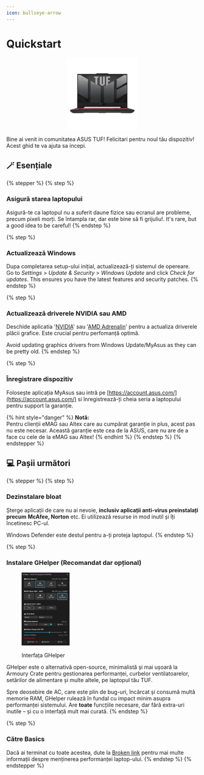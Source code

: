```yaml
---
icon: bullseye-arrow
---
```


# Quickstart

<div align="center" data-full-width="false"><figure><img src="../.gitbook/assets/image (19).png" alt="An Asus TUF Laptop" width="188"><figcaption></figcaption></figure></div>

Bine ai venit in comunitatea ASUS TUF! Felicitari pentru noul tău dispozitiv! Acest ghid te va ajuta sa incepi.

## 🪄 Esențiale

{% stepper %}
{% step %}
### Asigură starea laptopului

Asigură-te ca laptopul nu a suferit daune fizice sau ecranul are probleme, precum pixeli morți. Se întampla rar, dar este bine să fi grijuliu!. It's rare, but a good idea to be careful!
{% endstep %}

{% step %}
### Actualizează Windows

Dupa completarea setup-ului inițial, actualizează-ți sistemul de opereare. Go to _Settings_ > _Update & Security_ > _Windows Update_ and click _Check for updates_. This ensures you have the latest features and security patches.
{% endstep %}

{% step %}
### Actualizează driverele NVIDIA sau AMD

Deschide aplicatia '[NVIDIA](https://www.nvidia.com/en-us/software/nvidia-app/)' sau '[AMD Adrenalin](https://www.amd.com/en/products/software/adrenalin.html)' pentru a actualiza driverele plăcii grafice. Este crucial pentru perfomanță optimă.

Avoid updating graphics drivers from Windows Update/MyAsus as they can be pretty old.
{% endstep %}

{% step %}
### Înregistrare dispozitiv

Folosește aplicația MyAsus sau intră pe [https://account.asus.com/](https://account.asus.com/) si înregistrează-ți cheia seria a laptopului pentru support la garanție.

{% hint style="danger" %}
**Notă:**\
Pentru clienții eMAG sau Altex care au cumpărat garanție in plus, acest pas nu este necesar. Această garanție este cea de la ASUS, care nu are de a face cu cele de la eMAG sau Altex!
{% endhint %}
{% endstep %}
{% endstepper %}

## 💻 Pașii următori

{% stepper %}
{% step %}
### Dezinstalare bloat

Șterge aplicații de care nu ai nevoie, **inclusiv aplicații anti-virus preinstalați precum** **McAfee, Norton** etc. Ei utilizează resurse in mod inutil și îți încetinesc PC-ul.

Windows Defender este destul pentru a-ți proteja laptopul.
{% endstep %}

{% step %}
### Instalare GHelper (Recomandat dar opțional)

<div align="left"><figure><img src="../.gitbook/assets/image (20).png" alt="" width="126"><figcaption><p>Interfața GHelper</p></figcaption></figure></div>

GHelper este o alternativă open-source, minimalistă și mai ușoară la Armoury Crate pentru gestionarea performanței, curbelor ventilatoarelor, setărilor de alimentare și multe altele, pe laptopul tău TUF.

Spre deosebire de AC, care este plin de bug-uri, încărcat și consumă multă memorie RAM, GHelper rulează în fundal cu impact minim asupra performanței sistemului. Are **toate** funcțiile necesare, dar fără extra-uri inutile – și cu o interfață mult mai curată.
{% endstep %}

{% step %}
### Către Basics

Dacă ai terminat cu toate acestea, dute la [Broken link](broken-reference "mention") pentru mai multe informații despre menținerea performanței laptop-ului.
{% endstep %}
{% endstepper %}
